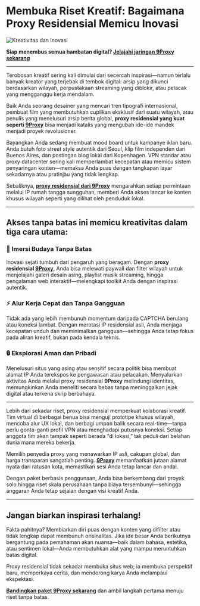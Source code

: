 # Membuka Riset Kreatif: Bagaimana Proxy Residensial Memicu Inovasi

![Kreativitas dan Inovasi](https://ctsvietnam.vn/wp-content/uploads/2023/08/05-Sang-tao-cai-tien-giup-tang-hieu-suat-lam-viec.jpg)

**Siap menembus semua hambatan digital? [Jelajahi jaringan 9Proxy sekarang](https://9proxyofficial.short.gy/github-homepage-nathan275)**

---

Terobosan kreatif sering kali dimulai dari secercah inspirasi—namun terlalu banyak kreator yang terjebak di tembok digital: arsip yang dikunci berdasarkan wilayah, perpustakaan streaming yang diblokir, atau pelacak yang mengganggu kerja mendalam.

Baik Anda seorang desainer yang mencari tren tipografi internasional, pembuat film yang membutuhkan cuplikan eksklusif dari suatu wilayah, atau penulis yang menelusuri arsip berita global, **proxy residensial yang kuat seperti [9Proxy](https://9proxyofficial.short.gy/github-homepage-nathan275)** bisa menjadi katalis yang mengubah ide-ide mandek menjadi proyek revolusioner.

Bayangkan Anda sedang membuat mood board untuk kampanye iklan baru. Anda butuh foto street style autentik dari Seoul, klip film independen dari Buenos Aires, dan postingan blog lokal dari Kopenhagen. VPN standar atau proxy datacenter sering kali memperlambat kecepatan atau memicu sistem penyaringan konten—memaksa Anda puas dengan tangkapan layar sekadarnya atau pratinjau yang tidak lengkap.

Sebaliknya, **[proxy residensial dari 9Proxy](https://9proxyofficial.short.gy/github-homepage-nathan275)** mengarahkan setiap permintaan melalui IP rumah tangga sungguhan, memberi Anda akses lancar ke konten khusus wilayah seperti yang dilihat oleh penduduk lokal.

---

## Akses tanpa batas ini memicu kreativitas dalam tiga cara utama:

### 🎨 Imersi Budaya Tanpa Batas

Inovasi sejati tumbuh dari pengaruh yang beragam. Dengan **proxy residensial [9Proxy](https://9proxyofficial.short.gy/github-homepage-nathan275)**, Anda bisa melewati paywall dan filter wilayah untuk menjelajahi galeri desain asing, playlist musik streaming, hingga pengalaman web interaktif—melengkapi toolkit Anda dengan inspirasi autentik.

### ⚡ Alur Kerja Cepat dan Tanpa Gangguan

Tidak ada yang lebih membunuh momentum daripada CAPTCHA berulang atau koneksi lambat. Dengan merotasi IP residensial asli, Anda menjaga kecepatan unduh dan meminimalkan gangguan—sehingga Anda tetap fokus pada aliran kreatif, bukan pada kendala teknis.

### 🔒 Eksplorasi Aman dan Pribadi

Menelusuri situs yang asing atau sensitif secara politik bisa membuat alamat IP Anda terekspos ke pengawasan atau pelacakan. Menyalurkan aktivitas Anda melalui proxy residensial **9Proxy** melindungi identitas, memungkinkan Anda meneliti secara bebas tanpa meninggalkan jejak digital atau terkena skrip berbahaya.

---

Lebih dari sekadar riset, proxy residensial memperkuat kolaborasi kreatif. Tim virtual di berbagai benua bisa menguji prototipe khusus wilayah, mencoba alur UX lokal, dan berbagi umpan balik secara real-time—tanpa perlu gonta-ganti profil VPN atau menghadapi putusnya koneksi. Setiap anggota tim akan tampak seperti berada “di lokasi,” tak peduli dari belahan dunia mana mereka bekerja.

Memilih penyedia proxy yang menawarkan IP asli, cakupan global, dan harga transparan sangatlah penting. **[9Proxy](https://9proxyofficial.short.gy/github-homepage-nathan275)** memanfaatkan jutaan alamat nyata dari ratusan kota, memastikan sesi Anda tetap lancar dan andal.

Dengan paket berbasis penggunaan, Anda bisa berkembang dari proyek solo hingga riset skala perusahaan tanpa biaya tersembunyi—sehingga anggaran Anda tetap sejalan dengan visi kreatif Anda.

---

## Jangan biarkan inspirasi terhalang!

Fakta pahitnya? Membiarkan diri puas dengan konten yang difilter atau tidak lengkap dapat membunuh orisinalitas. Jika ide besar Anda berikutnya bergantung pada pemahaman akan nuansa—baik dalam bahasa, estetika, atau sentimen lokal—Anda membutuhkan alat yang mampu meruntuhkan batas digital.

Proxy residensial tidak sekadar membuka situs web; ia membuka perspektif baru, memperkaya cerita, dan mendorong karya Anda melampaui ekspektasi.

**[Bandingkan paket 9Proxy sekarang](https://9proxyofficial.short.gy/github-pricing-nathan275)** dan ambil langkah pertama menuju riset tanpa batas.

